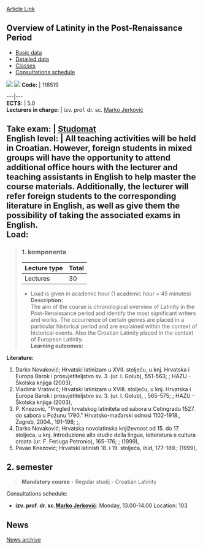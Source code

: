 [Article Link](https://www.fhs.hr/en/course/oolitpp)

## Overview of Latinity in the Post-Renaissance Period
  * [Basic data](https://www.fhs.hr/en/course/oolitpp#v1id-523809_518208_1_0 "Basic data")
  * [Detailed data](https://www.fhs.hr/en/course/oolitpp#v1id-523809_518208_1_1 "Detailed data")
  * [Classes](https://www.fhs.hr/en/course/oolitpp#v1id-523809_518208_1_2 "Classes")
  * [Consultations schedule](https://www.fhs.hr/en/course/oolitpp#v1id-523809_518208_1_3 "Consultations schedule")


[![](https://www.fhs.hr/img/flags/gif/hr.gif)](https://www.fhs.hr/predmet/ppl) [![](https://www.fhs.hr/img/flags/gif/gb.gif)](https://www.fhs.hr/en/course/oolitpp)
**Code:** |  118519  
  
---|---  
**ECTS:** |  5.0   
**Lecturers in charge:** |  izv. prof. dr. sc. [Marko Jerković](https://www.fhs.hr/staff/marko.jerkovic)   
  
**Take exam:** |  [Studomat](http://www.isvu.hr/studomat)  
**English level:** |  All teaching activities will be held in Croatian. However, foreign students in mixed groups will have the opportunity to attend additional office hours with the lecturer and teaching assistants in English to help master the course materials. Additionally, the lecturer will refer foreign students to the corresponding literature in English, as well as give them the possibility of taking the associated exams in English.   
**Load:**  
---  
> ### 1. komponenta
> | Lecture type | Total  
> ---|---  
> Lectures | 30  
> * Load is given in academic hour (1 academic hour = 45 minutes)   
**Description:**  
> The aim of the course is chronological overview of Latinity in the Post-Renaissance period and identify the most significant writers and works. The occurrence of certain genres are placed in a particular historical period and are explained within the context of historical events. Also the Croatian Latinity placed in the context of European Latinity.  
**Learning outcomes:**  

  
**Literature:**  
  1. Darko Novaković; Hrvatski latinizam u XVII. stoljeću, u knj. Hrvatska i Europa Barok i prosvjetiteljstvo sv. 3. (ur. I. Golub), 551-563; ; HAZU - Školska knjiga (2003), 
  2. Vladimir Vratović; Hrvatski latinizam u XVIII. stoljeću, u knj. Hrvatska i Europa Barok i prosvjetiteljstvo sv. 3. (ur. I. Golub), , 565-575; ; HAZU - Školska knjiga (2003), 
  3. P. Knezović, "Pregled hrvatskog latiniteta od sabora u Cetingradu 1527. do sabora u Požunu 1790." Hrvatsko-mađarski odnosi 1102-1918., Zagreb, 2004., 191-198; ;, 
  4. Darko Novaković; Hrvatska novolatinska književnost od 15. do 17. stoljeća, u knj. Introduzione allo studio della lingua, letteratura e cultura croata (ur. F. Ferluga Petronio), 165-176; ; (1999), 
  5. Pavao Knezović; Hrvatski latinisti 18. i 19. stoljeća, ibid, 177-189.; (1999), 

  
**2. semester**  
---  
> **Mandatory course** - Regular studij - Croatian Latinity  
>   
Consultations schedule: 
  * **izv. prof. dr. sc.[Marko Jerković](https://www.fhs.hr/staff/marko.jerkovic)**: 
Monday, 13.00-14.00
Location: 103 


## News
[News archive](https://www.fhs.hr/en/course/oolitpp?@=20pxt#news_84468 "News archive")
